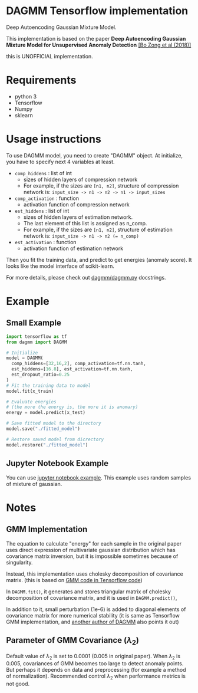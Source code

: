 # DAGMM Tensorflow implementation
Deep Autoencoding Gaussian Mixture Model.

This implementation is based on the paper
**Deep Autoencoding Gaussian Mixture Model for Unsupervised Anomaly Detection**
[[Bo Zong et al (2018)]](https://openreview.net/pdf?id=BJJLHbb0-)

this is UNOFFICIAL implementation.

# Requirements
- python 3
- Tensorflow
- Numpy
- sklearn

# Usage instructions
To use DAGMM model, you need to create "DAGMM" object.
At initialize, you have to specify next 4 variables at least.

- ``comp_hiddens`` : list of int
  - sizes of hidden layers of compression network
  - For example, if the sizes are ``[n1, n2]``,
  structure of compression network is:
  ``input_size -> n1 -> n2 -> n1 -> input_sizes``
- ``comp_activation`` : function
  - activation function of compression network
- ``est_hiddens`` : list of int
  - sizes of hidden layers of estimation network.
  - The last element of this list is assigned as n_comp.
  - For example, if the sizes are ``[n1, n2]``,
    structure of estimation network is:
    ``input_size -> n1 -> n2 (= n_comp)``
- ``est_activation`` : function
  - activation function of estimation network

Then you fit the training data, and predict to get energies
(anomaly score). It looks like the model interface of scikit-learn.

For more details, please check out [dagmm/dagmm.py](dagmm/dagmm.py) docstrings.

# Example
## Small Example
``` python
import tensorflow as tf
from dagmm import DAGMM

# Initialize
model = DAGMM(
  comp_hiddens=[32,16,2], comp_activation=tf.nn.tanh,
  est_hiddens=[16.8], est_activation=tf.nn.tanh,
  est_dropout_ratio=0.25
)
# Fit the training data to model
model.fit(x_train)

# Evaluate energies
# (the more the energy is, the more it is anomary)
energy = model.predict(x_test)

# Save fitted model to the directory
model.save("./fitted_model")

# Restore saved model from dicrectory
model.restore("./fitted_model")
```

## Jupyter Notebook Example
You can use [jupyter notebook example](Example_DAGMM.ipynb).
This example uses random samples of mixture of gaussian.

# Notes
## GMM Implementation
The equation to calculate "energy" for each sample in the original paper
uses direct expression of multivariate gaussian distribution which
has covariance matrix inversion, but it is impossible sometimes
because of singularity.

Instead, this implementation uses cholesky decomposition of covariance matrix.
(this is based on [GMM code in Tensorflow code](https://github.com/tensorflow/tensorflow/blob/master/tensorflow/contrib/factorization/python/ops/gmm_ops.py))

In ``DAGMM.fit()``, it generates and stores triangular matrix of cholesky decomposition
of covariance matrix, and it is used in ``DAGMM.predict()``,

In addition to it, small perturbation (1e-6) is added to diagonal
elements of covariance matrix for more numerical stability
(it is same as Tensorflow GMM implementation,
and [another author of DAGMM](https://github.com/danieltan07/dagmm) also points it out)

## Parameter of GMM Covariance ($\lambda_2$)
Default value of $\lambda_2$ is set to 0.0001 (0.005 in original paper).
When $\lambda_2$ is 0.005, covariances of GMM becomes too large to detect
anomaly points. But perhaps it depends on data and preprocessing
(for example a method of normalization). Recommended control $\lambda_2$
when performance metrics is not good.
